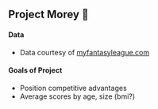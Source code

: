 ## Project Morey 🏈

#### Data

* Data courtesy of [myfantasyleague.com](https://www58.myfantasyleague.com/)

#### Goals of Project

* Position competitive advantages
* Average scores by age, size (bmi?)